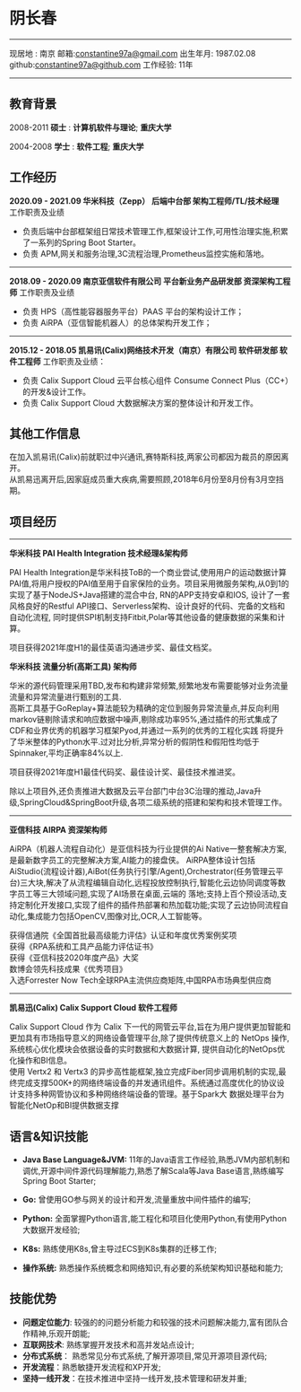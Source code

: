 阴长春
============

-------------------     ----------------------------
现居地 :  南京             邮箱:constantine97a@gmail.com
出生年月: 1987.02.08       github:constantine97a@github.com
工作经验: 11年                 
-------------------     ----------------------------

教育背景
---------

2008-2011 **硕士**
:   **计算机软件与理论**; **重庆大学** 

2004-2008 **学士**
:   **软件工程**;       **重庆大学**

工作经历
----------

**2020.09 - 2021.09 华米科技（Zepp） 后端中台部  架构工程师/TL/技术经理**  
工作职责及业绩  
* 负责后端中台部框架组日常技术管理工作,框架设计工作,可用性治理实施,积累了一系列的Spring Boot Starter。
* 负责 APM,网关和服务治理,3C流程治理,Prometheus监控实施和落地。
---------
**2018.09 - 2020.09 南京亚信软件有限公司 平台新业务产品研发部 资深架构工程师**
工作职责及业绩
* 负责 HPS（高性能容器服务平台）PAAS 平台的架构设计工作；
* 负责 AiRPA（亚信智能机器人）的总体架构开发工作；

---------
**2015.12 - 2018.05 凯易讯(Calix)网络技术开发（南京）有限公司 软件研发部 软件工程师**
工作职责及业绩：
* 负责 Calix Support Cloud 云平台核心组件 Consume Connect Plus（CC+）的开发&设计工作。
* 负责 Calix Support Cloud 大数据解决方案的整体设计和开发工作。


**其他工作信息**
---------
在加入凯易讯(Calix)前就职过中兴通讯,赛特斯科技,两家公司都因为裁员的原因离开。\
从凯易迅离开后,因家庭成员重大疾病,需要照顾,2018年6月份至8月份有3月空挡期。

项目经历
--------------------
---------
**华米科技 PAI Health Integration 技术经理&架构师** 

PAI Health Integration是华米科技ToB的一个商业尝试,使用用户的运动数据计算PAI值,将用户授权的PAI值至用于自家保险的业务。项目采用微服务架构,从0到1的实现了基于NodeJS+Java搭建的混合中台,
RN的APP支持安卓和IOS, 设计了一套风格良好的Restful API接口、Serverless架构、设计良好的代码、完备的文档和自动化流程, 同时提供SPI机制支持Fitbit,Polar等其他设备的健康数据的采集和计算。

项目获得2021年度H1的最佳英语沟通进步奖、最佳文档奖。

**华米科技 流量分析(高斯工具) 架构师** 

华米的源代码管理采用TBD,发布和构建非常频繁,频繁地发布需要能够对业务流量流量和异常流量进行甄别的工具.\
高斯工具基于GoReplay+算法能较为精确的定位到服务异常流量点,并反向利用markov链剔除请求和响应数据中噪声,剔除成功率95%,通过插件的形式集成了CDF和业界优秀的机器学习框架Pyod,并通过一系列的优秀的工程化实践
将提升了华米整体的Python水平.过对比分析,异常分析的假阴性和假阳性均低于Spinnaker,平均正确率84%以上.

项目获得2021年度H1最佳代码奖、最佳设计奖、最佳技术推进奖。

除以上项目外,还负责推进大数据及云平台部门中台3C治理的推动,Java升级,SpringCloud&SpringBoot升级,各项二级系统的搭建和架构和技术管理工作。

---------
**亚信科技 AIRPA 资深架构师** 

AiRPA（机器人流程自动化）是亚信科技为行业提供的Ai Native一整套解决方案,是最新数字员工的完整解决方案,AI能力的接盘侠。
AiRPA整体设计包括 AiStudio(流程设计器),AiBot(任务执行引擎/Agent),Orchestrator(任务管理云平台)三大块,解决了从流程编辑自动化,远程投放控制执行,智能化云边协同调度等数字员工等三大领域问题,实现了AI场景在桌面,云端的
落地;支持上百个预设活动,支持定制化开发接口,实现了组件的插件热部署和热加载功能;实现了云边协同流程自动化,集成能力包括OpenCV,图像对比,OCR,人工智能等。

获得信通院《全国首批最高级能力评估》认证和年度优秀案例奖项  
获得《RPA系统和工具产品能力评估证书》  
获得《亚信科技2020年度产品》大奖  
数博会领先科技成果《优秀项目》  
入选Forrester Now Tech全球RPA主流供应商矩阵,中国RPA市场典型供应商

---------
**凯易迅(Calix) Calix Support Cloud 软件工程师**

Calix Support Cloud 作为 Calix 下一代的网管云平台,旨在为用户提供更加智能和更加具有市场指导意义的网络设备管理平台,除了提供传统意义上的 NetOps 操作,系统核心优化模块会依据设备的实时数据和大数据计算,
提供自动化的NetOps优化操作和BI信息。\
使用 Vertx2 和 Vertx3 的异步高性能框架,独立完成Fiber同步调用机制的实现,最终完成支撑500K+的网络终端设备的并发通讯组件。系统通过高度优化的协议设计支持多种网管协议和多种网络终端设备的管理。基于Spark大
数据处理平台为智能化NetOp和BI提供数据支撑

语言&知识技能
--------------------
*  **Java Base Language&JVM:** 11年的Java语言工作经验,熟悉JVM内部机制和调优,开源中间件源代码理解能力,熟悉了解Scala等Java Base语言,熟练编写Spring Boot Starter;

*  **Go:** 曾使用GO参与网关的设计和开发,流量重放中间件插件的编写;

*  **Python:** 全面掌握Python语言,能工程化和项目化使用Python,有使用Python大数据开发经验;

*  **K8s:** 熟练使用K8s,曾主导过ECS到K8s集群的迁移工作;

*  **操作系统:** 熟悉操作系统概念和网络知识,有必要的系统架构知识基础和能力;

技能优势
----------------------------------------

* **问题定位能力**: 较强的的问题分析能力和较强的技术问题解决能力,富有团队合作精神,乐观开朗能;
* **互联网技术**: 熟练掌握开发技术和高并发站点设计;
* **分布式系统**： 熟悉常见分布式系统,了解开源项目,常见开源项目源代码;
* **开发流程**：熟悉敏捷开发流程和XP开发;
* **坚持一线开发**：在技术推进中坚持一线开发,技术管理和研发并重;